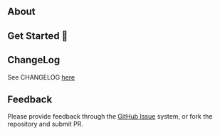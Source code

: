 ## About

## Get Started 🚀

## ChangeLog
See CHANGELOG [here](CHANGELOG.md)

## Feedback
Please provide feedback through the [GitHub Issue](https://github.com/pashkatrick/vscode-grpc-client/issues) system, or fork the repository and submit PR.
